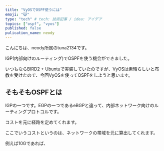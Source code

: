 ```yaml
---
title: "VyOSでOSPF使うには"
emoji: "😺"
type: "tech" # tech: 技術記事 / idea: アイデア
topics: ["ospf", "vyos"]
published: false
pulication_name: neody
---
```


こんにちは、neody所属のtuna2134です。

IGP(内部向けのルーティング)でOSPFを使う機会ができました。

いつもならBIRD2 + Ubuntuで実装していたのですが、VyOSは素晴らしいと布教を受けたので、今回VyOSを使ってOSPFをしようと思います。

## そもそもOSPFとは
IGPの一つです。EGPの一つであるeBGPと違って、内部ネットワーク向けのルーティングプロトコルです。

コストを元に経路を定めてくれます。

ここでいうコストというのは、ネットワークの帯域を元に算出してくれます。

例えば10Gであれば、